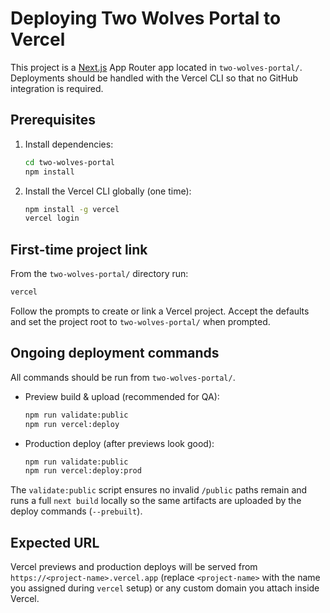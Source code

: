 # Deploying Two Wolves Portal to Vercel

This project is a [Next.js](https://nextjs.org/) App Router app located in `two-wolves-portal/`. Deployments should be handled with the Vercel CLI so that no GitHub integration is required.

## Prerequisites

1. Install dependencies:
   ```bash
   cd two-wolves-portal
   npm install
   ```
2. Install the Vercel CLI globally (one time):
   ```bash
   npm install -g vercel
   vercel login
   ```

## First-time project link

From the `two-wolves-portal/` directory run:

```bash
vercel
```

Follow the prompts to create or link a Vercel project. Accept the defaults and set the project root to `two-wolves-portal/` when prompted.

## Ongoing deployment commands

All commands should be run from `two-wolves-portal/`.

- Preview build & upload (recommended for QA):
  ```bash
  npm run validate:public
  npm run vercel:deploy
  ```
- Production deploy (after previews look good):
  ```bash
  npm run validate:public
  npm run vercel:deploy:prod
  ```

The `validate:public` script ensures no invalid `/public` paths remain and runs a full `next build` locally so the same artifacts are uploaded by the deploy commands (`--prebuilt`).

## Expected URL

Vercel previews and production deploys will be served from `https://<project-name>.vercel.app` (replace `<project-name>` with the name you assigned during `vercel` setup) or any custom domain you attach inside Vercel.
